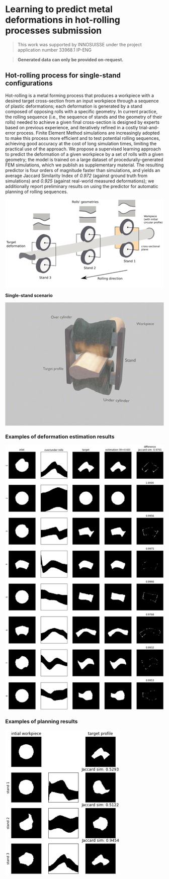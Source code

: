 # Learning to predict metal deformations in hot-rolling processes submission

> This work was supported by INNOSUISSE under the project application number 33968.1 IP-ENG

> **Generated data can only be provided on-request.**

## Hot-rolling process for single-stand configurations


Hot-rolling is a metal forming process that produces a workpiece with a desired target cross-section from an input workpiece through a sequence of plastic deformations; each deformation is generated by a stand composed of opposing rolls with a specific geometry. In current practice, the rolling sequence (i.e., the sequence of stands and the geometry of their rolls) needed to achieve a given final cross-section is designed by experts based on previous experience, and iteratively refined in a costly trial-and-error process. Finite Element Method simulations are increasingly adopted to make this process more efficient and to test potential rolling sequences, achieving good accuracy at the cost of long simulation times, limiting the practical use of the approach. We propose a supervised learning approach to predict the deformation of a given workpiece by a set of rolls with a given geometry; the model is trained on a large dataset of procedurally-generated FEM simulations, which we publish as supplementary material. The resulting predictor is four orders of magnitude faster than simulations, and yields an average Jaccard Similarity Index of *0.972* (against ground truth from simulations) and *0.925* (against real-world measured deformations); we additionally report preliminary results on using the predictor for automatic planning of rolling sequences.

![Hot-rolling schematic](media/rollpassing_schematic.png)


**Single-stand scenario**

![Hot-rolling single-stand scenario](media/single-stand.gif)


### Examples of deformation estimation results

![Hot-rolling deformation estimation examples](media/2dsimestimationsamples_onlyO.png)

### Examples of planning results

![Hot-rolling planning example](media/exblindplanning.png)

